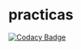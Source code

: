 # practicas

[![Codacy Badge](https://api.codacy.com/project/badge/Grade/1bdf88269e60493d9a1ff88121d4cf43)](https://app.codacy.com/gh/ivanjtm/practicas?utm_source=github.com&utm_medium=referral&utm_content=ivanjtm/practicas&utm_campaign=Badge_Grade_Settings)